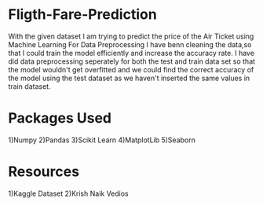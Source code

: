 
# Fligth-Fare-Prediction
With the given dataset I am trying to predict the price of the Air Ticket using Machine Learning 
For Data Preprocessing I have benn cleaning the data,so that I could train the model efficiently and increase the accuracy rate.
I have did data preprocessing seperately for both the test and train data set so that the model wouldn't  get overfitted and we could find the correct accuracy of the model using the test dataset as we haven't inserted the same values in train dataset.

# Packages Used 
1)Numpy
2)Pandas
3)Scikit Learn
4)MatplotLib
5)Seaborn

# Resources
1)Kaggle Dataset
2)Krish Naik Vedios 
